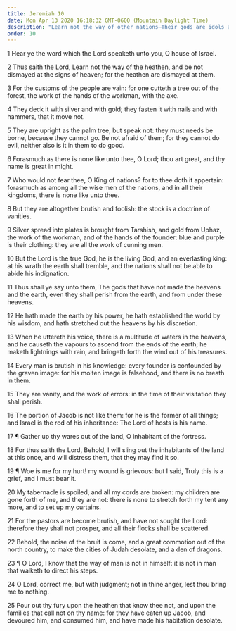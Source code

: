 ```yaml
---
title: Jeremiah 10
date: Mon Apr 13 2020 16:18:32 GMT-0600 (Mountain Daylight Time)
description: "Learn not the way of other nations—Their gods are idols and molten images—The Lord is the true and living God."
order: 10
---
```


1 Hear ye the word which the Lord speaketh unto you, O house of Israel.

2 Thus saith the Lord, Learn not the way of the heathen, and be not dismayed at the signs of heaven; for the heathen are dismayed at them.

3 For the customs of the people are vain: for one cutteth a tree out of the forest, the work of the hands of the workman, with the axe.

4 They deck it with silver and with gold; they fasten it with nails and with hammers, that it move not.

5 They are upright as the palm tree, but speak not: they must needs be borne, because they cannot go. Be not afraid of them; for they cannot do evil, neither also is it in them to do good.

6 Forasmuch as there is none like unto thee, O Lord; thou art great, and thy name is great in might.

7 Who would not fear thee, O King of nations? for to thee doth it appertain: forasmuch as among all the wise men of the nations, and in all their kingdoms, there is none like unto thee.

8 But they are altogether brutish and foolish: the stock is a doctrine of vanities.

9 Silver spread into plates is brought from Tarshish, and gold from Uphaz, the work of the workman, and of the hands of the founder: blue and purple is their clothing: they are all the work of cunning men.

10 But the Lord is the true God, he is the living God, and an everlasting king: at his wrath the earth shall tremble, and the nations shall not be able to abide his indignation.

11 Thus shall ye say unto them, The gods that have not made the heavens and the earth, even they shall perish from the earth, and from under these heavens.

12 He hath made the earth by his power, he hath established the world by his wisdom, and hath stretched out the heavens by his discretion.

13 When he uttereth his voice, there is a multitude of waters in the heavens, and he causeth the vapours to ascend from the ends of the earth; he maketh lightnings with rain, and bringeth forth the wind out of his treasures.

14 Every man is brutish in his knowledge: every founder is confounded by the graven image: for his molten image is falsehood, and there is no breath in them.

15 They are vanity, and the work of errors: in the time of their visitation they shall perish.

16 The portion of Jacob is not like them: for he is the former of all things; and Israel is the rod of his inheritance: The Lord of hosts is his name.

17 ¶ Gather up thy wares out of the land, O inhabitant of the fortress.

18 For thus saith the Lord, Behold, I will sling out the inhabitants of the land at this once, and will distress them, that they may find it so.

19 ¶ Woe is me for my hurt! my wound is grievous: but I said, Truly this is a grief, and I must bear it.

20 My tabernacle is spoiled, and all my cords are broken: my children are gone forth of me, and they are not: there is none to stretch forth my tent any more, and to set up my curtains.

21 For the pastors are become brutish, and have not sought the Lord: therefore they shall not prosper, and all their flocks shall be scattered.

22 Behold, the noise of the bruit is come, and a great commotion out of the north country, to make the cities of Judah desolate, and a den of dragons.

23 ¶ O Lord, I know that the way of man is not in himself: it is not in man that walketh to direct his steps.

24 O Lord, correct me, but with judgment; not in thine anger, lest thou bring me to nothing.

25 Pour out thy fury upon the heathen that know thee not, and upon the families that call not on thy name: for they have eaten up Jacob, and devoured him, and consumed him, and have made his habitation desolate.
